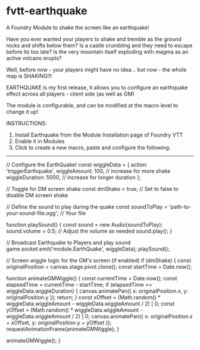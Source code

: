 # fvtt-earthquake
A Foundry Module to shake the screen like an earthquake!


Have you ever wanted your players to shake and tremble as the ground rocks and shifts below them? 
Is a castle crumbling and they need to escape before its too late?
Is the very mountain itself exploding with magma as an active volcano erupts?

Well, before now - your players might have no idea... but now - the whole map is SHAKING!!!

EARTHQUAKE is my first release, it allows you to configure an earthquake effect across all players - client side (as well as GM)

The module is configurable, and can be modified at the macro level to change it up!


INSTRUCTIONS:

1) Install Earthquake from the Module Installation page of Foundry VTT
2) Enable it in Modules
3) Click to create a new macro, paste and configure the following:
------------------------------------------------------------------


// Configure the EarthQuake!
const wiggleData = {
    action: 'triggerEarthquake',
    wiggleAmount: 100, // increase for more shake
    wiggleDuration: 5000, // increase for longer duration
};

// Toggle for DM screen shake
const dmShake = true; // Set to false to disable DM screen shake

// Define the sound to play during the quake
const soundToPlay = 'path-to-your-sound-file.ogg'; // Your file

function playSound() {
    const sound = new Audio(soundToPlay);
    sound.volume = 0.5; // Adjust the volume as needed
    sound.play();
}

// Broadcast Earthquake to Players and play sound
game.socket.emit('module.EarthQuake', wiggleData);
playSound();

// Screen wiggle logic for the GM's screen (if enabled)
if (dmShake) {
    const originalPosition = canvas.stage.pivot.clone();
    const startTime = Date.now();

   function animateGMWiggle() {
        const currentTime = Date.now();
        const elapsedTime = currentTime - startTime;
        if (elapsedTime >= wiggleData.wiggleDuration) {
            canvas.animatePan({ x: originalPosition.x, y: originalPosition.y });
            return;
        }
        const xOffset = (Math.random() * wiggleData.wiggleAmount - wiggleData.wiggleAmount / 2) | 0;
        const yOffset = (Math.random() * wiggleData.wiggleAmount - wiggleData.wiggleAmount / 2) | 0;
        canvas.animatePan({ x: originalPosition.x + xOffset, y: originalPosition.y + yOffset });
        requestAnimationFrame(animateGMWiggle);
    }

   animateGMWiggle();
}
